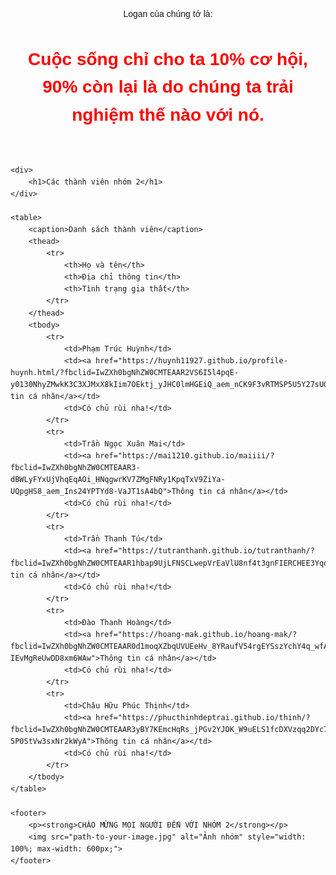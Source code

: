  
<html lang="vi">
<head>
    <meta charset="UTF-8">
    <meta name="viewport" content="width=device-width, initial-scale=1.0">
    <title>Nhóm 2</title>
    <style>
        body {
            font-family: Arial, sans-serif;
            line-height: 1.6;
        }
        h1 {
            color: red;
        }
        table {
            width: 100%;
            border-collapse: collapse;
        }
        table, th, td {
            border: 1px solid black;
        }
        th, td {
            padding: 8px;
            text-align: left;
        }
        caption {
            font-weight: bold;
            margin-bottom: 10px;
        }
    </style>
</head>
<body>  
    <header>
        <p>Logan của chúng tớ là:</p>
        <h1>
            <div class="logan">
                <strong>Cuộc sống chỉ cho ta 10% cơ hội, 90% còn lại là do chúng ta trải nghiệm thế nào với nó.</strong>
            </div>
        </h1>
    </header>

    <div>
        <h1>Các thành viên nhóm 2</h1>
    </div>

    <table>
        <caption>Danh sách thành viên</caption> 
        <thead>
            <tr>
                <th>Họ và tên</th>
                <th>Địa chỉ thông tin</th>
                <th>Tình trạng gia thất</th>
            </tr>
        </thead>
        <tbody>
            <tr>
                <td>Phạm Trúc Huỳnh</td>
                <td><a href="https://huynh11927.github.io/profile-huynh.html/?fbclid=IwZXh0bgNhZW0CMTEAAR2VS6I5l4pqE-y0130NhyZMwkK3C3XJMxX8kIim7OEktj_yJHC0lmHGEiQ_aem_nCK9F3vRTMSP5U5Y27sUQQ">Thông tin cá nhân</a></td>
                <td>Có chủ rùi nha!</td>
            </tr>
            <tr>
                <td>Trần Ngọc Xuân Mai</td>
                <td><a href="https://mai1210.github.io/maiiii/?fbclid=IwZXh0bgNhZW0CMTEAAR3-dBWLyFYxUjVhqEqAOi_HNqgwrKV7ZMgFNRy1KpqTxV9ZiYa-UQpgHS8_aem_Ins24YPTYd8-VaJT1sA4bQ">Thông tin cá nhân</a></td>
                <td>Có chủ rùi nha!</td>
            </tr>
            <tr>
                <td>Trần Thanh Tú</td>
                <td><a href="https://tutranthanh.github.io/tutranthanh/?fbclid=IwZXh0bgNhZW0CMTEAAR1hbap9UjLFNSCLwepVrEaVlU8nf4t3gnFIERCHEE3YqoDpO8DiHBV_Sbg_aem_PvGUgO4lPrerT3AJgUUazw">Thông tin cá nhân</a></td>
                <td>Có chủ rùi nha!</td>
            </tr>
            <tr>
                <td>Đào Thanh Hoàng</td>
                <td><a href="https://hoang-mak.github.io/hoang-mak/?fbclid=IwZXh0bgNhZW0CMTEAAR0d1moqXZbqUVUEeHv_8YRaufV54rgEYSszYchY4q_wfAdAzLgPHdmDPoo_aem_eJu-IEvMgReUwDD8xm6WAw">Thông tin cá nhân</a></td>
                <td>Có chủ rùi nha!</td>
            </tr>
            <tr>
                <td>Châu Hữu Phúc Thịnh</td>
                <td><a href="https://phucthinhdeptrai.github.io/thinh/?fbclid=IwZXh0bgNhZW0CMTEAAR3yBY7KEmcHqRs_jPGv2YJOK_W9uELS1fcDXVzqq2DYc7HsFavKezIjawA_aem_Ock6-5P0StVw3sxNr2kWyA">Thông tin cá nhân</a></td>
                <td>Có chủ rùi nha!</td>
            </tr>
        </tbody>
    </table>

    <footer>
        <p><strong>CHÀO MỪNG MỌI NGƯỜI ĐẾN VỚI NHÓM 2</strong></p>
        <img src="path-to-your-image.jpg" alt="Ảnh nhóm" style="width: 100%; max-width: 600px;">
    </footer>
</body>  
</html>


